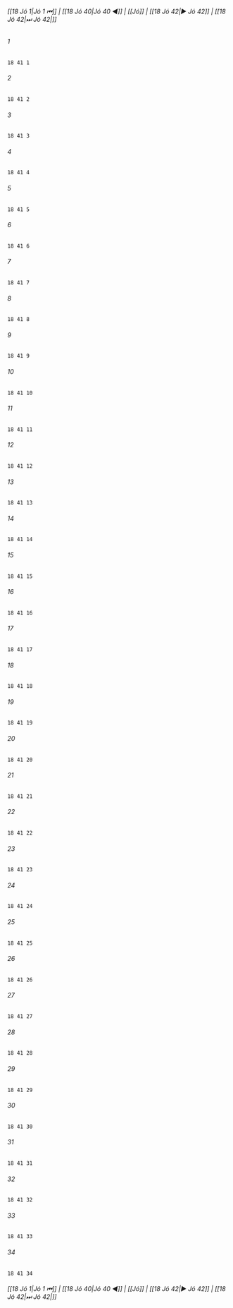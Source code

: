 
###### [[18 Jó 1|Jó 1 ⏮]] | [[18 Jó 40|Jó 40 ◀]] | [[Jó]] | [[18 Jó 42|▶ Jó 42]] | [[18 Jó 42|⏭ Jó 42|]]

###### 1
``` verse
18 41 1 
```
###### 2
``` verse
18 41 2 
```
###### 3
``` verse
18 41 3 
```
###### 4
``` verse
18 41 4 
```
###### 5
``` verse
18 41 5 
```
###### 6
``` verse
18 41 6 
```
###### 7
``` verse
18 41 7 
```
###### 8
``` verse
18 41 8 
```
###### 9
``` verse
18 41 9 
```
###### 10
``` verse
18 41 10 
```
###### 11
``` verse
18 41 11 
```
###### 12
``` verse
18 41 12 
```
###### 13
``` verse
18 41 13 
```
###### 14
``` verse
18 41 14 
```
###### 15
``` verse
18 41 15 
```
###### 16
``` verse
18 41 16 
```
###### 17
``` verse
18 41 17 
```
###### 18
``` verse
18 41 18 
```
###### 19
``` verse
18 41 19 
```
###### 20
``` verse
18 41 20 
```
###### 21
``` verse
18 41 21 
```
###### 22
``` verse
18 41 22 
```
###### 23
``` verse
18 41 23 
```
###### 24
``` verse
18 41 24 
```
###### 25
``` verse
18 41 25 
```
###### 26
``` verse
18 41 26 
```
###### 27
``` verse
18 41 27 
```
###### 28
``` verse
18 41 28 
```
###### 29
``` verse
18 41 29 
```
###### 30
``` verse
18 41 30 
```
###### 31
``` verse
18 41 31 
```
###### 32
``` verse
18 41 32 
```
###### 33
``` verse
18 41 33 
```
###### 34
``` verse
18 41 34 
```

###### [[18 Jó 1|Jó 1 ⏮]] | [[18 Jó 40|Jó 40 ◀]] | [[Jó]] | [[18 Jó 42|▶ Jó 42]] | [[18 Jó 42|⏭ Jó 42|]]

